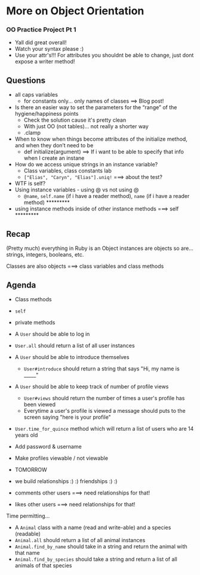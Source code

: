 # More on Object Orientation

### OO Practice Project Pt 1
- Yall did great overall!
- Watch your syntax please :)
- Use your attr's!!! For attributes you shouldnt be able to change, just dont expose a writer method!

## Questions
- all caps variables
    - for constants only... only names of classes  ==> Blog post! 
- Is there an easier way to set the parameters for the “range” of the hygiene/happiness points
    - Check the solution cause it's pretty clean
    - With just OO (not tables)... not really a shorter way
    - .clamp 
- When to know when things become attributes of the initialize method, and when they don’t need to be
    - def initialize(argument) ==> If i want to be able to specify that info when I create an instane 
- How do we access unique strings in an instance variable?
    - Class variables, class constants lab 
    - `["Elias", "Caryn", "Elias"].uniq!` ===> about the test? 
- WTF is self?
- Using instance variables - using @ vs not using @ 
     - `@name`, `self.name` (if i have a reader method),  `name` (if i have a reader method) *********
- using instance methods inside of other instance methods ===> self  *********

## Recap
(Pretty much) everything in Ruby is an Object
instances are objects
so are... strings, integers, booleans, etc. 

Classes are also objects ===> class variables and class methods 

## Agenda
- Class methods
- `self`
- private methods

- A `User` should be able to log in
- `User.all` should return a list of all user instances 
- A `User` should be able to introduce themselves
    - `User#introduce` should return a string that says "Hi, my name is _____"
- A `User` should be able to keep track of number of profile views
    - `User#views` should return the number of times a user's profile has been viewed
    - Everytime a user's profile is viewed a message should puts to the screen saying "here is your profile"
- `User.time_for_quince` method which will return a list of users who are 14 years old 
- Add password & username 
- Make profiles viewable / not viewable 


- TOMORROW
 - we build relationships :) :) friendships :) :) 
 - comments other users ===> need relationships for that! 
 - likes other users ===> need relationships for that! 



Time permitting...
- A `Animal` class with a name (read and write-able) and a species (readable)
- `Animal.all` should return a list of all animal instances
- `Animal.find_by_name` should take in a string and return the animal with that name
- `Animal.find_by_species` should take a string and return a list of all animals of that species
